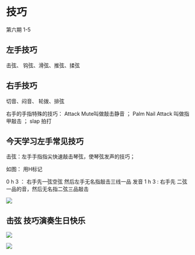 # 技巧

第六期 1-5 
## 左手技巧

击弦、 钩弦、滑弦、推弦、揉弦

## 右手技巧

切音、闷音、 轮拨、排弦

右手的手指特殊的技巧：  Attack Mute叫做敲击静音 ； Palm Nail Attack 叫做指甲敲击 ； slap 拍打 


## 今天学习左手常见技巧

击弦：左手手指指尖快速敲击琴弦，使琴弦发声的技巧；

如图： 用H标记

0 h 3 ： 右手先一弦空弦 然后左手无名指敲击三线一品 发音
1 h 3 : 右手先 二弦一品的音，然后无名指二弦三品敲击

![](assets/030/02/02/04-1647520153646.png)




## 击弦 技巧演奏生日快乐 

![](assets/030/02/02/04-1647520866655.png)

![](assets/030/02/02/04-1647520898041.png)